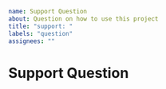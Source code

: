 ```yaml
name: Support Question
about: Question on how to use this project
title: "support: "
labels: "question"
assignees: ""
```

# Support Question